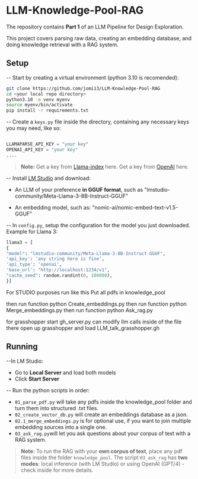 # LLM-Knowledge-Pool-RAG

The repository contains **Part 1** of an LLM Pipeline for Design Exploration.

This project covers parsing raw data, creating an embedding database, and doing knowledge retrieval with a RAG system.

## Setup

-- Start by creating a virtual environment (python 3.10 is recomended):


```bash
git clone https://github.com/jomi13/LLM-Knowledge-Pool-RAG
cd <your local repo directory>
python3.10 -m venv myenv
source myenv/bin/activate
pip install -r requirements.txt
```

-- Create a `keys.py` file inside the directory, containing any necessary keys you may need, like so:

```python

LLAMAPARSE_API_KEY = "your key"
OPENAI_API_KEY = "your key"
....

```
> **Note:** Get a key from [Llama-index](https://cloud.llamaindex.ai) here. Get a key from [OpenAI](https://platform.openai.com/apps) here.

-- Install [LM Studio](https://lmstudio.ai) and download:

- An LLM of your preference **in GGUF format**, such as "lmstudio-community/Meta-Llama-3-8B-Instruct-GGUF"

- An embedding model, such as: "nomic-ai/nomic-embed-text-v1.5-GGUF"


-- In `config.py`, setup the configuration for the model you just downloaded. Example for Llama 3:

```python
llama3 = [
{
"model": "lmstudio-community/Meta-Llama-3-8B-Instruct-GGUF",
'api_key': 'any string here is fine',
'api_type': 'openai',
'base_url': "http://localhost:1234/v1",
"cache_seed": random.randint(0, 100000),
}]

```
For STUDIO purposes
run like this
Put all pdfs in knowledge_pool

then run function python Create_embeddings.py
then run function python Merge_embeddings.py
then run function python Ask_rag.py 

for grasshopper
start gh_server.py 
can modify llm calls inside of the file there
open up grasshopper and load LLM_talk_grasshopper.gh



## Running

--In LM Studio:
- Go to **Local Server** and load both models
- Click **Start Server**

-- Run the python scripts in order:
- `01_parse_pdf.py` will take any pdfs inside the knowledge_pool folder and turn them into structured .txt files.
- `02_create_vector_db.py` will create an embeddings database as a json.
- `02.1_merge_embeddings.py` is for optional use, if you want to join multiple embedding sources into a single one.
- `03_ask_rag.py`will let you ask questions about your corpus of text with a RAG system.

> **Note:** To run the RAG with your **own corpus of text**, place any pdf files inside the folder `knowledge_pool`. The script `03_ask_rag` has **two modes**: local inference (with LM Studio) or using OpenAI (GPT/4) - check inside for more details.
